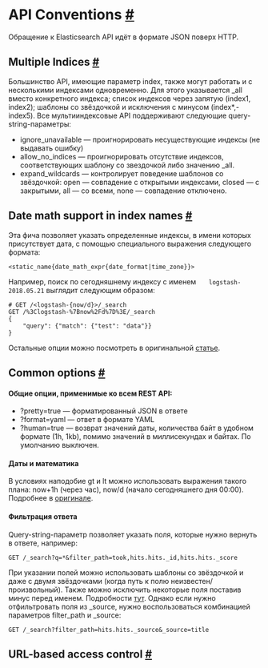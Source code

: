 # API Conventions [#](https://www.elastic.co/guide/en/elasticsearch/reference/current/api-conventions.html#api-conventions)
Обращение к Elasticsearch API идёт в формате JSON поверх HTTP.    
## Multiple Indices [#](https://www.elastic.co/guide/en/elasticsearch/reference/current/multi-index.html#multi-index)
Большинство API, имеющие параметр index, также могут работать и с несколькими индексами одновременно. Для этого указывается _all вместо конкретного индекса; список индексов через запятую (index1, index2); шаблоны со звёздочкой и исключения с минусом (index*,-index5). 
Все мультииндексовые API поддерживают следующие query-string-параметры:
- ignore_unavailable — проигнорировать несуществующие индексы (не выдавать ошибку)
- allow_no_indices — проигнорировать отсутствие индексов, соответствующих шаблону со звездочкой либо значению _all.
- expand_wildcards — контролирует поведение шаблонов со звёздочкой: open — совпадение с открытыми индексами, closed — с закрытыми, all — со всеми, none — совпадение отключено.

## Date math support in index names [#](https://www.elastic.co/guide/en/elasticsearch/reference/current/date-math-index-names.html#date-math-index-names)
Эта фича позволяет указать определенные индексы, в имени которых присутствует дата, с помощью специального выражения следующего формата:

    <static_name{date_math_expr{date_format|time_zone}}>

 Например, поиск по сегодняшнему индексу с именем `  
logstash-2018.05.21` выглядит следующим образом:
 

    # GET /<logstash-{now/d}>/_search
	GET /%3Clogstash-%7Bnow%2Fd%7D%3E/_search 
	{  
		"query": {"match": {"test": "data"}}  
	}
Остальные опции можно посмотреть в оригинальной [статье](https://www.elastic.co/guide/en/elasticsearch/reference/current/date-math-index-names.html#date-math-index-names). 

## Common options [#](https://www.elastic.co/guide/en/elasticsearch/reference/current/common-options.html#common-options)
#### Общие опции, применимые ко всем REST API:
- ?pretty=true — форматированный JSON в ответе
- ?format=yaml — ответ в формате YAML
- ?human=true — возврат значений даты, количества байт в удобном формате (1h, 1kb), помимо значений в миллисекундах и байтах. По умолчанию выключен. 
#### Даты и математика
В условиях наподобие gt и lt можно использовать выражения такого плана: now+1h (через час), now/d (начало сегодняшнего дня 00:00). Подробнее в [оригинале](https://www.elastic.co/guide/en/elasticsearch/reference/current/common-options.html#date-math).  
#### Фильтрация ответа
Query-string-параметр позволяет указать поля, которые нужно вернуть в ответе, например:

    GET /_search?q=*&filter_path=took,hits.hits._id,hits.hits._score
При указании полей можно использовать шаблоны со звёздочкой и даже с двумя звёздочками (когда путь к полю неизвестен/произвольный). Также можно исключить некоторые поля поставив минус перед именем. Подробности [тут](https://www.elastic.co/guide/en/elasticsearch/reference/current/common-options.html#common-options-response-filtering). 
Однако если нужно отфильтровать поля из _source, нужно воспользоваться комбинацией параметров filter_path и _source:

    GET /_search?filter_path=hits.hits._source&_source=title


## URL-based access control [#](https://www.elastic.co/guide/en/elasticsearch/reference/current/url-access-control.html#url-access-control)
<!--stackedit_data:
eyJoaXN0b3J5IjpbLTI0MTkyODM1MCwzMDgxNTYwMTIsMTM2MT
E1MjQwNywtMTIxMDQ2MTEyNCwtNzM1MTAzNTM1LC0xOTQ3ODk4
MTYwLC0yMDgyNjc5MzAyXX0=
-->
